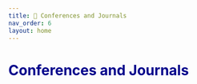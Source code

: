 ```yaml
---
title: 🔵 Conferences and Journals
nav_order: 6
layout: home
---
```


<!-- inline styles for subsection headings -->
<style>
.venue-subsection {
  font-family: 'Lato', sans-serif;
  text-transform: uppercase;
  font-size: 1.1rem;
  font-weight: 700;
  margin: 2rem 0 1rem;
  color: #0d3b66;
  padding-left: 0.75rem;
  border-left: 4px solid #0d3b66;
  letter-spacing: 0.05em;
}
.venue-subsection::after {
  content: "";
  display: block;
  width: 40px;
  height: 3px;
  background-color: #a5c3e7;
  margin-top: 0.5rem;
}
</style>

<h1 style="color: darkblue;">Conferences and Journals</h1>
<br>

<div style="max-width: 100%;">
  <!-- START -->

<!-- STOP -->
</div>
